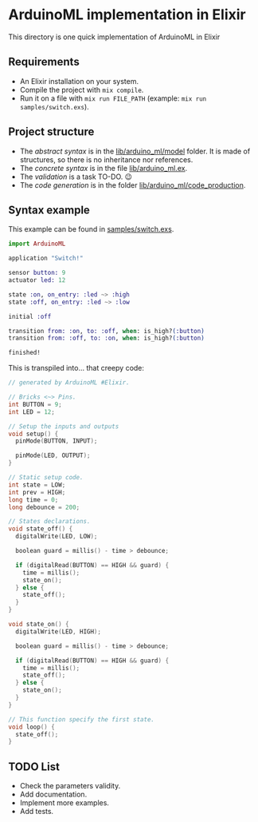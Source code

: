 # ArduinoML implementation in Elixir

This directory is one quick implementation of ArduinoML in Elixir

## Requirements
- An Elixir installation on your system.
- Compile the project with ```mix compile```.
- Run it on a file with ```mix run FILE_PATH``` (example: ```mix run samples/switch.exs```).

## Project structure

- The *abstract syntax* is in the [lib/arduino_ml/model](./lib/arduino_ml/model) folder. It is made of structures, so there is no inheritance nor references.
- The *concrete syntax* is in the file [lib/arduino_ml.ex](./lib/arduino_ml.ex).
- The *validation* is a task TO-DO. :wink:
- The *code generation* is in the folder [lib/arduino_ml/code_production](./lib/arduino_ml/code_production).

## Syntax example

This example can be found in [samples/switch.exs](./samples/switch.exs).

```elixir
import ArduinoML

application "Switch!"

sensor button: 9
actuator led: 12

state :on, on_entry: :led ~> :high
state :off, on_entry: :led ~> :low

initial :off

transition from: :on, to: :off, when: is_high?(:button)
transition from: :off, to: :on, when: is_high?(:button)

finished!
```

This is transpiled into... that creepy code:

```c
// generated by ArduinoML #Elixir.

// Bricks <~> Pins.
int BUTTON = 9;
int LED = 12;

// Setup the inputs and outputs
void setup() {
  pinMode(BUTTON, INPUT);

  pinMode(LED, OUTPUT);
}

// Static setup code.
int state = LOW;
int prev = HIGH;
long time = 0;
long debounce = 200;

// States declarations.
void state_off() {
  digitalWrite(LED, LOW);

  boolean guard = millis() - time > debounce;

  if (digitalRead(BUTTON) == HIGH && guard) {
    time = millis();
    state_on();
  } else {
    state_off();
  }
}

void state_on() {
  digitalWrite(LED, HIGH);

  boolean guard = millis() - time > debounce;

  if (digitalRead(BUTTON) == HIGH && guard) {
    time = millis();
    state_off();
  } else {
    state_on();
  }
}

// This function specify the first state.
void loop() {
  state_off();
}
```

## TODO List

- Check the parameters validity.
- Add documentation.
- Implement more examples.
- Add tests.
